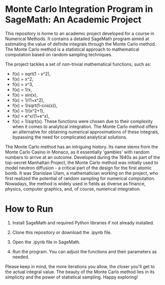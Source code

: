 # Monte Carlo Integration Program in SageMath: An Academic Project

This repository is home to an academic project developed for a course in Numerical Methods. It contains a detailed SageMath program aimed at estimating the value of definite integrals through the Monte Carlo method. The Monte Carlo method is a statistical approach to mathematical computation based on random sampling techniques.

The project tackles a set of non-trivial mathematical functions, such as:

* f(x) = sqrt(1 - x^2),
* f(x) = x^2,
* f(x) = x^3,
* f(x) = 1/x,
* f(x) = sin(x),
* f(x) = 1/(1+x^2),
* f(x) = 1/sqrt(1-cos(x)),
* f(x) = 1/(x^2+1),
* f(x) = e^x/(1+e^x),
* f(x) = 1/sqrt(x).
These functions were chosen due to their complexity when it comes to analytical integration. The Monte Carlo method offers an alternative for obtaining numerical approximations of these integrals, bypassing the need for complicated analytical solutions.

The Monte Carlo method has an intriguing history. Its name stems from the Monte Carlo Casino in Monaco, as it essentially 'gambles' with random numbers to arrive at an outcome. Developed during the 1940s as part of the top-secret Manhattan Project, the Monte Carlo method was initially used to model neutron diffusion - a critical part of the design for the first atomic bomb. It was Stanislaw Ulam, a mathematician working on the project, who first realized the potential of random sampling for numerical computation. Nowadays, the method is widely used in fields as diverse as finance, physics, computer graphics, and, of course, numerical integration.

# How to Run
1. Install SageMath and required Python libraries if not already installed.

2. Clone this repository or download the .ipynb file.

3. Open the .ipynb file in SageMath.

4. Run the program. You can adjust the functions and their parameters as needed.

Please keep in mind, the more iterations you allow, the closer you'll get to the actual integral value. The beauty of the Monte Carlo method lies in its simplicity and the power of statistical sampling. Happy exploring!
